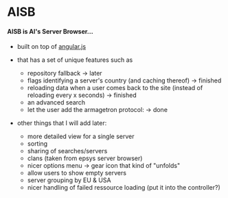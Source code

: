 AISB
====

#### AISB is AI's Server Browser...
* built on top of [angular.js](http://angularjs.org/)
* that has a set of unique features such as
  * repository fallback -> later
  * flags identifying a server's country (and caching thereof) -> finished
  * reloading data when a user comes back to the site (instead of reloading every x seconds) -> finished
  * an advanced search 
  * let the user add the armagetron protocol: -> done
     
* other things that I will add later:
  * more detailed view for a single server
  * sorting
  * sharing of searches/servers
  * clans (taken from epsys server browser)
  * nicer options menu -> gear icon that kind of "unfolds"
  * allow users to show empty servers
  * server grouping by EU & USA
  * nicer handling of failed ressource loading (put it into the controller?)
